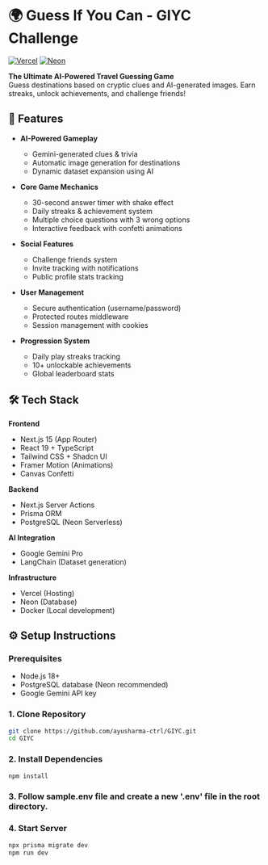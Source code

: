 # 🌍 Guess If You Can - GIYC Challenge

[![Vercel](https://img.shields.io/badge/Deployed%20on-Vercel-black?style=flat&logo=vercel)](https://vercel.com)
[![Neon](https://img.shields.io/badge/Database-Neon%20PostgreSQL-blue?style=flat)](https://neon.tech)

**The Ultimate AI-Powered Travel Guessing Game**  
Guess destinations based on cryptic clues and AI-generated images. Earn streaks, unlock achievements, and challenge friends!


## 🚀 Features

- **AI-Powered Gameplay**
  - Gemini-generated clues & trivia
  - Automatic image generation for destinations
  - Dynamic dataset expansion using AI

- **Core Game Mechanics**
  - 30-second answer timer with shake effect
  - Daily streaks & achievement system
  - Multiple choice questions with 3 wrong options
  - Interactive feedback with confetti animations

- **Social Features**
  - Challenge friends system
  - Invite tracking with notifications
  - Public profile stats tracking

- **User Management**
  - Secure authentication (username/password)
  - Protected routes middleware
  - Session management with cookies

- **Progression System**
  - Daily play streaks tracking
  - 10+ unlockable achievements
  - Global leaderboard stats

## 🛠 Tech Stack

**Frontend**
- Next.js 15 (App Router)
- React 19 + TypeScript
- Tailwind CSS + Shadcn UI
- Framer Motion (Animations)
- Canvas Confetti

**Backend**
- Next.js Server Actions
- Prisma ORM
- PostgreSQL (Neon Serverless)

**AI Integration**
- Google Gemini Pro
- LangChain (Dataset generation)

**Infrastructure**
- Vercel (Hosting)
- Neon (Database)
- Docker (Local development)

## ⚙️ Setup Instructions

### Prerequisites
- Node.js 18+
- PostgreSQL database (Neon recommended)
- Google Gemini API key

### 1. Clone Repository
```bash
git clone https://github.com/ayusharma-ctrl/GIYC.git
cd GIYC
```

### 2. Install Dependencies
```bash
npm install
```

### 3. Follow sample.env file and create a new '.env' file in the root directory.

### 4. Start Server
```bash
npx prisma migrate dev
npm run dev
```
